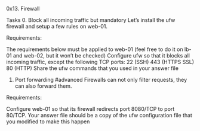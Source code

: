 0x13. Firewall

Tasks
0. Block all incoming traffic but
mandatory
Let’s install the ufw firewall and setup a few rules on web-01.

Requirements:

The requirements below must be applied to web-01 (feel free to do it on lb-01 and web-02, but it won’t be checked)
Configure ufw so that it blocks all incoming traffic, except the following TCP ports:
22 (SSH)
443 (HTTPS SSL)
80 (HTTP)
Share the ufw commands that you used in your answer file

1. Port forwarding
#advanced
Firewalls can not only filter requests, they can also forward them.

Requirements:

Configure web-01 so that its firewall redirects port 8080/TCP to port 80/TCP.
Your answer file should be a copy of the ufw configuration file that you modified to make this happen


